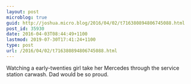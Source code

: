```yaml
---
layout: post
microblog: true
guid: http://joshua.micro.blog/2016/04/02/t716380894806745088.html
post_id: 35930
date: 2016-04-03T08:44:49+1100
lastmod: 2019-07-30T17:41:24+1100
type: post
url: /2016/04/02/t716380894806745088.html
---
```

Watching a early-twenties girl take her Mercedes through the service station carwash. Dad would be so proud.
